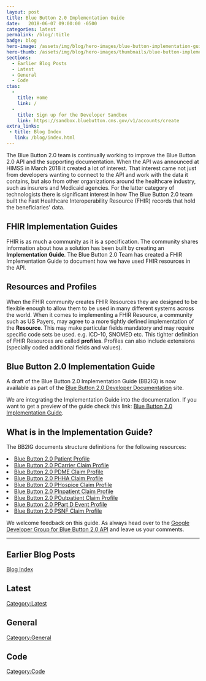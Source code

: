 ```yaml
---
layout: post
title: Blue Button 2.0 Implementation Guide
date:   2018-06-07 09:00:00 -0500
categories: latest
permalink: /blog/:title
badge: blog
hero-image: /assets/img/blog/hero-images/blue-button-implementation-guide.jpg
hero-thumb: /assets/img/blog/hero-images/thumbnails/blue-button-implementation-guide.jpg
sections:
  - Earlier Blog Posts
  - Latest
  - General
  - Code
ctas:
  -
    title: Home
    link: /
  -
    title: Sign up for the Developer Sandbox
    link: https://sandbox.bluebutton.cms.gov/v1/accounts/create
extra_links:
 - title: Blog Index
   link: /blog/index.html
---
```


The Blue Button 2.0 team is continually working to improve the Blue Button 2.0 API and the supporting documentation. When
the API was announced at HIMSS in March 2018 it created a lot of interest. That interest came not just from developers
wanting to connect to the API and work with the data it contains, but also from other organizations around the
healthcare industry, such as insurers and Medicaid agencies. For the latter category of technologists there is significant
interest in how The Blue Button 2.0 team built the Fast Healthcare Interoperability Resource (FHIR) records that hold the
beneficiaries' data.

## FHIR Implementation Guides

FHIR is as much a community as it is a specification. The community shares information about how a solution has been
built by creating an **Implementation Guide**. The Blue Button 2.0 Team has created a FHIR Implementation Guide to
document how we have used FHIR resources in the API.

## Resources and Profiles

When the FHIR community creates FHIR Resources they are designed to be flexible enough to allow them to be used in many
different systems across the world. When it comes to implementing a FHIR Resource, a community such as US Payers, may agree
to a more tightly defined implementation of the **Resource**. This may make particular fields mandatory and may require specific
code sets be used. e.g. ICD-10, SNOMED etc. This tighter definition of FHIR Resources are called **profiles**. Profiles can also
include extensions (specially coded additional fields and values).  

## Blue Button 2.0 Implementation Guide

A draft of the Blue Button 2.0 Implementation Guide (BB2IG) is now available as part of the
[Blue Button 2.0 Developer Documentation](https://bluebutton.cms.gov) site.

We are integrating the Implementation Guide into the documentation. If you want to get a preview of the guide check
this link: [Blue Button 2.0 Implementation Guide](/assets/ig/index.html).

## What is in the Implementation Guide?

The BB2IG documents structure definitions for the following resources:

<li><a href="/assets/ig/StructureDefinition-bluebutton-patient-claim.html">Blue Button 2.0 Patient Profile</a></li>
<li><a href="/assets/ig/StructureDefinition-bluebutton-carrier-claim.html">Blue Button 2.0 PCarrier Claim Profile</a></li>
<li><a href="/assets/ig/StructureDefinition-bluebutton-dme-claim.html">Blue Button 2.0 PDME Claim Profile</a></li>
<li><a href="/assets/ig/StructureDefinition-bluebutton-hha-claim.html">Blue Button 2.0 PHHA Claim Profile</a></li>
<li><a href="/assets/ig/StructureDefinition-bluebutton-hospice-claim.html">Blue Button 2.0 PHospice Claim Profile</a></li>
<li><a href="/assets/ig/StructureDefinition-bluebutton-inpatient-claim.html">Blue Button 2.0 PInpatient Claim Profile</a></li>
<li><a href="/assets/ig/StructureDefinition-bluebutton-outpatient-claim.html">Blue Button 2.0 POutpatient Claim Profile</a></li>
<li><a href="/assets/ig/StructureDefinition-bluebutton-pde-claim.html">Blue Button 2.0 PPart D Event Profile</a></li>
<li><a href="/assets/ig/StructureDefinition-bluebutton-snf-claim.html">Blue Button 2.0 PSNF Claim Profile</a></li>

We welcome feedback on this guide. As always head over to the [Google Developer Group for Blue Button 2.0 API](https://groups.google.com/forum/#!forum/developer-group-for-cms-blue-button-api) and
leave us your comments.   

---
## Earlier Blog Posts

[Blog Index](/blog/)

## Latest

[Category:Latest](/blog/category/latest.html)

## General
[Category:General](/blog/category/general.html)

## Code
[Category:Code](/blog/category/code.html)
